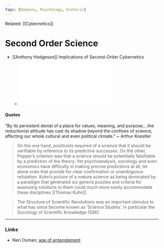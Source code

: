 ```yaml
---
Tags: [Domains, Psychology, Esoteric]
---
```


Related: [[Cybernetics]]

# Second Order Science
- [[Anthony Hodgeson]] Implications of Second-Order Cybernetics
    - ![](SomeImplicationsOfSeconOrderCybernetics.pdf)


#### Quotes
"By its persistent denial of a place for values, meaning, and purpose,…the reductionist attitude has cast its shadow beyond the confines of science, affecting our whole cultural and even political climate." ~ Arthur Koestler

> On the one hand, positivists required of a science that it should be verifiable by reference to its predictive successes. On the other, Popper’s criterion was that a science should be potentially falsifiable by a prediction of the theory. Yet psychoanalysis, sociology and even economics have difficulty in making precise predictions at all, let alone ones that provide for clear confirmation or unambiguous refutation. Kuhn’s picture of a mature science as being dominated by a paradigm that generated sui generis puzzles and criteria for assessing solutions to them could much more easily accommodate these disciplines [[Thomas Kuhn]]

> The Structure of Scientific Revolutions was an important stimulus to what has since become known as ‘Science Studies’, in particular the Sociology of Scientific Knowledge (SSK)

---
### Links 
- Neri Oxman; [age of entanglement](https://jods.mitpress.mit.edu/pub/ageofentanglement/release/1)